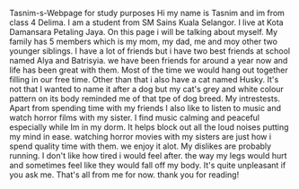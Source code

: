  Tasnim-s-Webpage
for study purposes
Hi my name is Tasnim and im from class 4 Delima. I am a student from SM Sains Kuala Selangor. I live at Kota Damansara Petaling Jaya. On this page i will be talking about myself. My family has 5 members which is my mom, my dad, me and moy other two younger siblings. I have a lot of friends but i have two best friends at school named Alya and Batrisyia. we have been friends for around a year now and life has been great with them. Most of the time we would hang out together filling in our free time. Other than that i also have a cat named Husky. It's not that I wanted to name it after a dog but my cat's grey and white colour pattern on its body reminded me of that tpe of dog breed. 
My intrestests. Apart from spending time with my friends I also like to listen to music and watch horror films with my sister. I find music calming and peaceful especially while Im in my dorm. It helps block out all the loud noises putting my mind in ease. watching horror movies with my sisters are just how i spend quality time with them. we enjoy it alot. My dislikes are probably running. I don't like how tired i would feel after. the way my legs would hurt and sometimes feel like they would fall off my body. It's quite unpleasant if you ask me. 
That's all from me for now. thank you for reading!
